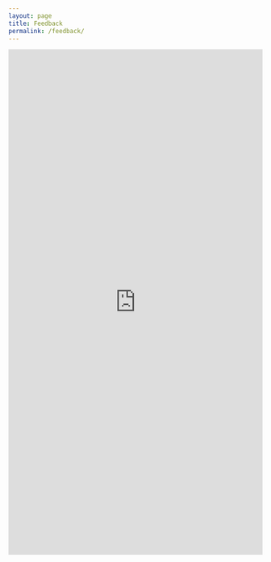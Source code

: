 ```yaml
---
layout: page
title: Feedback
permalink: /feedback/
---
```


<iframe src="https://docs.google.com/forms/d/e/1FAIpQLSdSyv_nR-Z1xB9EeFKNJVWG9gaosv9AGidu5Bn1KJqYj0wtUw/viewform?embedded=true" width="100%" height="1000" frameborder="0" marginheight="0" marginwidth="0">
Loading…</iframe>

[jekyll-organization]: https://github.com/jekyll
